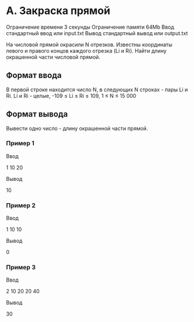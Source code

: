 # A. Закраска прямой

Ограничение времени 3 секунды
Ограничение памяти 64Mb
Ввод стандартный ввод или input.txt
Вывод стандартный вывод или output.txt

На числовой прямой окрасили N отрезков. Известны координаты левого и правого концов каждого отрезка (Li и Ri). Найти длину окрашенной части числовой прямой.

## Формат ввода

В первой строке находится число N, в следующих N строках - пары Li и Ri. Li и Ri - целые, -109 ≤ Li ≤ Ri ≤ 109, 1 ≤ N ≤ 15 000

## Формат вывода

Вывести одно число - длину окрашенной части прямой.

### Пример 1

Ввод

1
10 20

Вывод

10

### Пример 2

Ввод

1
10 10

Вывод

0

### Пример 3

Ввод

2
10 20
20 40

Вывод

30
